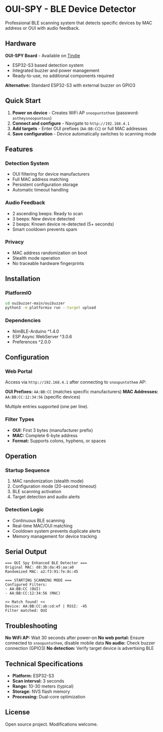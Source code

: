 # OUI-SPY - BLE Device Detector

Professional BLE scanning system that detects specific devices by MAC address or OUI with audio feedback.

## Hardware

**OUI-SPY Board** - Available on [Tindie](https://www.tindie.com)
- ESP32-S3 based detection system
- Integrated buzzer and power management
- Ready-to-use, no additional components required

**Alternative:** Standard ESP32-S3 with external buzzer on GPIO3

## Quick Start

1. **Power on device** - Creates WiFi AP `snoopuntothem` (password: `astheysnoopuntous`)
2. **Connect and configure** - Navigate to `http://192.168.4.1`
3. **Add targets** - Enter OUI prefixes (`AA:BB:CC`) or full MAC addresses
4. **Save configuration** - Device automatically switches to scanning mode

## Features

### Detection System
- OUI filtering for device manufacturers
- Full MAC address matching
- Persistent configuration storage
- Automatic timeout handling

### Audio Feedback
- 2 ascending beeps: Ready to scan
- 3 beeps: New device detected
- 2 beeps: Known device re-detected (5+ seconds)
- Smart cooldown prevents spam

### Privacy
- MAC address randomization on boot
- Stealth mode operation
- No traceable hardware fingerprints

## Installation

### PlatformIO
```bash
cd ouibuzzer-main/ouibuzzer
python3 -m platformio run --target upload
```

### Dependencies
- NimBLE-Arduino ^1.4.0
- ESP Async WebServer ^3.0.6
- Preferences ^2.0.0

## Configuration

### Web Portal
Access via `http://192.168.4.1` after connecting to `snoopuntothem` AP:

**OUI Prefixes:** `AA:BB:CC` (matches specific manufacturers)
**MAC Addresses:** `AA:BB:CC:12:34:56` (specific devices)

Multiple entries supported (one per line).

### Filter Types
- **OUI:** First 3 bytes (manufacturer prefix)
- **MAC:** Complete 6-byte address
- **Format:** Supports colons, hyphens, or spaces

## Operation

### Startup Sequence
1. MAC randomization (stealth mode)
2. Configuration mode (20-second timeout)
3. BLE scanning activation
4. Target detection and audio alerts

### Detection Logic
- Continuous BLE scanning
- Real-time MAC/OUI matching
- Cooldown system prevents duplicate alerts
- Memory management for device tracking

## Serial Output

```
=== OUI Spy Enhanced BLE Detector ===
Original MAC: d8:3b:da:45:aa:a0
Randomized MAC: a2:f3:91:7e:8c:45

=== STARTING SCANNING MODE ===
Configured Filters:
- AA:BB:CC (OUI)
- AA:BB:CC:12:34:56 (MAC)

>> Match found! <<
Device: AA:BB:CC:ab:cd:ef | RSSI: -45
Filter matched: OUI
```

## Troubleshooting

**No WiFi AP:** Wait 30 seconds after power-on
**No web portal:** Ensure connected to `snoopuntothem`, disable mobile data
**No audio:** Check buzzer connection (GPIO3)
**No detection:** Verify target device is advertising BLE

## Technical Specifications

- **Platform:** ESP32-S3
- **Scan interval:** 3 seconds
- **Range:** 10-30 meters (typical)
- **Storage:** NVS flash memory
- **Processing:** Dual-core optimization

## License

Open source project. Modifications welcome. 